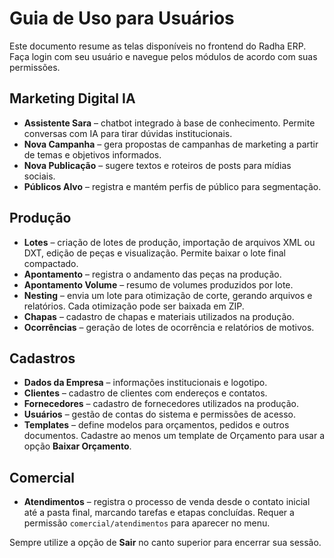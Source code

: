 # Guia de Uso para Usuários

Este documento resume as telas disponíveis no frontend do Radha ERP.
Faça login com seu usuário e navegue pelos módulos de acordo com suas permissões.

## Marketing Digital IA
- **Assistente Sara** – chatbot integrado à base de conhecimento. Permite conversas com IA para tirar dúvidas institucionais.
- **Nova Campanha** – gera propostas de campanhas de marketing a partir de temas e objetivos informados.
- **Nova Publicação** – sugere textos e roteiros de posts para mídias sociais.
- **Públicos Alvo** – registra e mantém perfis de público para segmentação.

## Produção
- **Lotes** – criação de lotes de produção, importação de arquivos XML ou DXT, edição de peças e visualização. Permite baixar o lote final compactado.
- **Apontamento** – registra o andamento das peças na produção.
- **Apontamento Volume** – resumo de volumes produzidos por lote.
- **Nesting** – envia um lote para otimização de corte, gerando arquivos e relatórios. Cada otimização pode ser baixada em ZIP.
- **Chapas** – cadastro de chapas e materiais utilizados na produção.
- **Ocorrências** – geração de lotes de ocorrência e relatórios de motivos.

## Cadastros
- **Dados da Empresa** – informações institucionais e logotipo.
- **Clientes** – cadastro de clientes com endereços e contatos.
- **Fornecedores** – cadastro de fornecedores utilizados na produção.
- **Usuários** – gestão de contas do sistema e permissões de acesso.
- **Templates** – define modelos para orçamentos, pedidos e outros documentos. Cadastre ao menos um template de Orçamento para usar a opção **Baixar Orçamento**.

## Comercial
- **Atendimentos** – registra o processo de venda desde o contato inicial até a pasta final, marcando tarefas e etapas concluídas. Requer a permissão `comercial/atendimentos` para aparecer no menu.

Sempre utilize a opção de **Sair** no canto superior para encerrar sua sessão.

